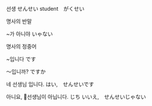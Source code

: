 
선생 せんせい
student　がくせい

명사의 반말

~가 아니야  いゃない

명사의 정중어

~입니다
です

〜입니까? 
ですか


네 선생님 입니다.
はい,　せんせいです

아니요, 선생님이 아닙니다. じち
いいえ,　せんせいじゃない


